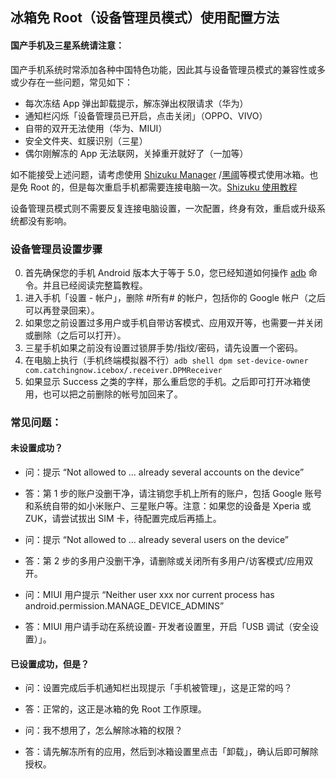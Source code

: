 ## 冰箱免 Root（设备管理员模式）使用配置方法

#### 国产手机及三星系统请注意：

国产手机系统时常添加各种中国特色功能，因此其与设备管理员模式的兼容性或多或少存在一些问题，常见如下：

- 每次冻结 App 弹出卸载提示，解冻弹出权限请求（华为）
- 通知栏闪烁「设备管理员已开启，点击关闭」（OPPO、VIVO）
- 自带的双开无法使用（华为、MIUI）
- 安全文件夹、虹膜识别（三星）
- 偶尔刚解冻的 App 无法联网，关掉重开就好了（一加等）


如不能接受上述问题，请考虑使用 [Shizuku Manager](https://www.coolapk.com/apk/moe.shizuku.privileged.api) /[黑阈](https://www.coolapk.com/apk/me.piebridge.brevent)等模式使用冰箱。也是免 Root 的，但是每次重启手机都需要连接电脑一次。[Shizuku 使用教程](https://jingyan.baidu.com/article/e52e361568e6d540c60c5108.html)

设备管理员模式则不需要反复连接电脑设置，一次配置，终身有效，重启或升级系统都没有影响。


### 设备管理员设置步骤

0. 首先确保您的手机 Android 版本大于等于 5.0，您已经知道如何操作 [adb](https://sspai.com/post/23509) 命令。并且已经阅读完整篇教程。
1. 进入手机「设置 - 帐户」，删除 #所有# 的帐户，包括你的 Google 帐户（之后可以再登录回来）。
2. 如果您之前设置过多用户或手机自带访客模式、应用双开等，也需要一并关闭或删除（之后可以打开）。
3. 三星手机如果之前没有设置过锁屏手势/指纹/密码，请先设置一个密码。
4. 在电脑上执行（手机终端模拟器不行）`adb shell dpm set-device-owner com.catchingnow.icebox/.receiver.DPMReceiver` 
5. 如果显示 Success 之类的字样，那么重启您的手机。之后即可打开冰箱使用，也可以把之前删除的帐号加回来了。


### 常见问题：

#### 未设置成功？

- 问：提示 “Not allowed to ... already several accounts on the device”
- 答：第 1 步的账户没删干净，请注销您手机上所有的账户，包括 Google 账号和系统自带的如小米账户、三星账户等。注意：如果您的设备是 Xperia 或 ZUK，请尝试拔出 SIM 卡，待配置完成后再插上。

- 问：提示 “Not allowed to ... already several users on the device”
- 答：第 2 步的多用户没删干净，请删除或关闭所有多用户/访客模式/应用双开。

- 问：MIUI 用户提示 “Neither user xxx nor current process has android.permission.MANAGE_DEVICE_ADMINS”
- 答：MIUI 用户请手动在系统设置- 开发者设置里，开启「USB 调试（安全设置）」。


#### 已设置成功，但是？

- 问：设置完成后手机通知栏出现提示「手机被管理」，这是正常的吗？
- 答：正常的，这正是冰箱的免 Root 工作原理。

- 问：我不想用了，怎么解除冰箱的权限？
- 答：请先解冻所有的应用，然后到冰箱设置里点击「卸载」，确认后即可解除授权。

